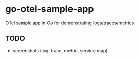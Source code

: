 # go-otel-sample-app

OTel sample app in Go for demonstrating logs/traces/metrics

## TODO
- screenshots (log, trace, metric, service map)
